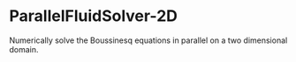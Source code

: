 # ParallelFluidSolver-2D
Numerically solve the Boussinesq equations in parallel on a two dimensional domain.
